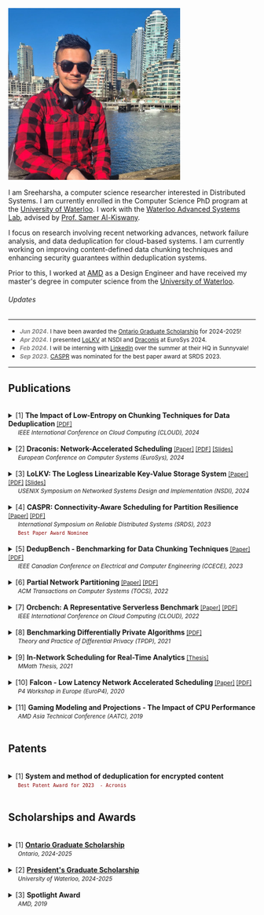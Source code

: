 <img src="images/Title_Image_2.jpg" width=350>

I am Sreeharsha, a computer science researcher interested in Distributed Systems. I am currently enrolled in the Computer Science PhD program at the [University of Waterloo](https://uwaterloo.ca/). I work with the [Waterloo Advanced Systems Lab](https://wasl.uwaterloo.ca/), advised by [Prof. Samer Al-Kiswany](https://cs.uwaterloo.ca/~alkiswan/index.html).

I focus on research involving recent networking advances, network failure analysis, and data deduplication for cloud-based systems. I am currently working on improving content-defined data chunking techniques and enhancing security guarantees within deduplication systems.

Prior to this, I worked at [AMD](https://www.amd.com/en.html) as a Design Engineer and have received my master's degree in computer science from the [University of Waterloo](https://uwaterloo.ca/).

###### Updates
---
 * <small> <font style="color:gray"><b><em>Jun 2024</em>.</b></font> I have been awarded the <a href= "https://osap.gov.on.ca/OSAPPortal/en/A-ZListofAid/PRDR019245.html">Ontario Graduate Scholarship</a> for 2024-2025! </small>
 * <small> <font style="color:gray"><b><em>Apr 2024</em>.</b></font> I presented <a href="https://wasl.uwaterloo.ca/projects/lolkv/">LoLKV</a> at NSDI and <a href="https://wasl.uwaterloo.ca/projects/draconis/">Draconis</a> at EuroSys 2024. </small>   
 * <small> <font style="color:gray"><b><em>Feb 2024</em>.</b></font> I will be interning with <a href="https://www.linkedin.com/">LinkedIn</a> over the summer at their HQ in Sunnyvale! </small>  
 * <small> <font style="color:gray"><b><em>Sep 2023</em>.</b></font> <a href="https://wasl.uwaterloo.ca/projects/nifty/">CASPR</a> was nominated for the best paper award at SRDS 2023. </small>   
 ---
 
## Publications
<br>
<details> <summary> [1]
  <strong> The Impact of Low-Entropy on Chunking Techniques for Data Deduplication </strong> <small> <a href="papers/LowEntropy_CLOUD24.pdf">[PDF]</a> </small> <br>
    &nbsp;&nbsp;&nbsp;&nbsp;&nbsp;<small><em>IEEE International Conference on Cloud Computing (CLOUD), 2024</em></small> <br>
  </summary> 
  
  &nbsp;&nbsp;&nbsp;&nbsp;&nbsp;&nbsp;&nbsp;&nbsp; <small> Mu'men Al Jarah, <em>Sreeharsha Udayashankar</em>, Abdelrahman Baba and Samer Al-Kiswany </small>
</details>

<br>
<details> <summary> [2]
  <strong> Draconis: Network-Accelerated Scheduling </strong> <small> <a href="https://dl.acm.org/doi/10.1145/3627703.3650060">[Paper]</a> <a href="papers/Draconis_EuroSys24.pdf">[PDF]</a> <a href="papers/Draconis_EuroSys24_Slides.pdf">[Slides]</a> </small> <br>
    &nbsp;&nbsp;&nbsp;&nbsp;&nbsp;<small><em>European Conference on Computer Systems (EuroSys), 2024</em></small> <br>
  </summary>
  
  &nbsp;&nbsp;&nbsp;&nbsp;&nbsp;&nbsp;&nbsp;&nbsp; <small> <em>Sreeharsha Udayashankar</em>, Ashraf Abdel-Hadi, Ali Mashtizadeh and Samer Al-Kiswany </small>
</details>

<br>
<details> <summary> [3]
  <strong>  LoLKV: The Logless Linearizable Key-Value Storage System </strong> <small> <a href="https://www.usenix.org/conference/nsdi24/presentation/alquraan">[Paper]</a> <a href="papers/LoLKV_NSDI24.pdf">[PDF]</a> <a href="papers/LoLKV_NSDI24_Slides.pdf">[Slides]</a> </small> <br>  
    &nbsp;&nbsp;&nbsp;&nbsp;&nbsp;<small><em>USENIX Symposium on Networked Systems Design and Implementation (NSDI), 2024 </em></small> <br>
  </summary>
  
  &nbsp;&nbsp;&nbsp;&nbsp;&nbsp;&nbsp;&nbsp;&nbsp; <small>Ahmed Alquraan, <em>Sreeharsha Udayashankar</em>, Virendra Marathe, Bernard Wong and Samer Al-Kiswany</small>
</details>

<br>
<details> <summary> [4]
  <strong> CASPR: Connectivity-Aware Scheduling for Partition Resilience </strong> <small> <a href="https://ieeexplore.ieee.org/abstract/document/10419277">[Paper]</a> <a href="papers/CASPR_SRDS23.pdf">[PDF]</a> </small> <br>  
    &nbsp;&nbsp;&nbsp;&nbsp;&nbsp;<small><em>International Symposium on Reliable Distributed Systems (SRDS), 2023</em></small> <br>
  &nbsp;&nbsp;&nbsp;&nbsp;&nbsp;<code style="color:darkred"><small>Best Paper Award Nominee</small></code>
</summary>
  
  &nbsp;&nbsp;&nbsp;&nbsp;&nbsp;&nbsp;&nbsp;&nbsp; <small>Sara Qunaibi, <em>Sreeharsha Udayashankar</em> and Samer Al-Kiswany </small>
</details>

<br>
<details> <summary> [5]
   <strong>DedupBench - Benchmarking for Data Chunking Techniques </strong> <small> <a href="https://ieeexplore.ieee.org/document/10288834">[Paper]</a> <a href="papers/DedupBench_CCECE23.pdf">[PDF]</a> </small> <br>    
   &nbsp;&nbsp;&nbsp;&nbsp;&nbsp;<small><em>IEEE Canadian Conference on Electrical and Computer Engineering (CCECE), 2023</em></small>
  </summary>
  
  &nbsp;&nbsp;&nbsp;&nbsp;&nbsp;&nbsp;&nbsp;&nbsp; <small>Alan Liu, Abdelrahman Baba, <em>Sreeharsha Udayashankar</em> and Samer Al-Kiswany</small>
</details>
<br>

<details> <summary> [6]
  <strong> Partial Network Partitioning </strong> <small> <a href="https://dl.acm.org/doi/10.1145/3576192">[Paper]</a> <a href="papers/NIFTY_TOCS22.pdf">[PDF]</a> </small> <br>
  &nbsp;&nbsp;&nbsp;&nbsp;&nbsp;<small><em>ACM Transactions on Computer Systems (TOCS), 2022</em></small>
</summary>
  
  &nbsp;&nbsp;&nbsp;&nbsp;&nbsp;&nbsp;&nbsp;&nbsp;<small>Basil Alkhatib, <em>Sreeharsha Udayashankar</em>, Sara Qunaibi, Ahmed Alquraan, Mohammed Alfatafta, Wael Al-Manasrah, Alex Depoutovitch and Samer Al-Kiswany </small>
</details>
<br>

<details> <summary> [7]
 <strong> Orcbench: A Representative Serverless Benchmark </strong> <small> <a href="https://ieeexplore.ieee.org/document/9860528")>[Paper]</a> <a href="papers/OrcBench_CLOUD22.pdf">[PDF]</a> </small> <br>
  &nbsp;&nbsp;&nbsp;&nbsp;&nbsp;<small><em>IEEE International Conference on Cloud Computing (CLOUD), 2022</em></small>
</summary>
 
  &nbsp;&nbsp;&nbsp;&nbsp;&nbsp;&nbsp;&nbsp;&nbsp; <small>Ryan Hancock, <em>Sreeharsha Udayashankar</em>, Ali Mashtizadeh and Samer Al-Kiswany</small>
</details>
<br>

<details> <summary> [8]
 <strong> Benchmarking Differentially Private Algorithms </strong> <small> <a href="papers/BenchmarkDiffPriv_TPDP21.pdf">[PDF]</a> </small> <br>
  &nbsp;&nbsp;&nbsp;&nbsp;&nbsp;<small><em>Theory and Practice of Differential Privacy (TPDP), 2021</em></small>
</summary>
   
  &nbsp;&nbsp;&nbsp;&nbsp;&nbsp;&nbsp;&nbsp;&nbsp; <small>Huiyi Ning, <em>Sreeharsha Udayashankar</em>, Sara Qunaibi, Karl Knopf and Xi He</small>
</details>
<br>

<details> <summary> [9]
 <strong> In-Network Scheduling for Real-Time Analytics </strong> <small> <a href="https://uwspace.uwaterloo.ca/handle/10012/16922">[Thesis]</a> </small> <br>
  &nbsp;&nbsp;&nbsp;&nbsp;&nbsp;<small><em>MMath Thesis, 2021</em> </small>
</summary>
  
  &nbsp;&nbsp;&nbsp;&nbsp;&nbsp;&nbsp;&nbsp;&nbsp; <small><em>Sreeharsha Udayashankar</em></small>
</details>
<br>

<details> <summary> [10]
 <strong> Falcon - Low Latency Network Accelerated Scheduling </strong> <small> <a href="https://dl.acm.org/doi/10.1145/3426744.3431322">[Paper]</a> <a href="papers/Falcon_EuroP420.pdf">[PDF]</a> </small> <br>  
&nbsp;&nbsp;&nbsp;&nbsp;&nbsp;<small><em>P4 Workshop in Europe (EuroP4), 2020</em></small>
  
</summary>
  
  &nbsp;&nbsp;&nbsp;&nbsp;&nbsp;&nbsp;&nbsp;&nbsp; <small>Ibrahim Kettaneh, <em>Sreeharsha Udayashankar</em>, Ashraf Abdel-Hadi, Robin Grosman and Samer Al-Kiswany</small>
</details>
<br>

<details> <summary> [11]
 <strong> Gaming Modeling and Projections - The Impact of CPU Performance </strong><br>
  &nbsp;&nbsp;&nbsp;&nbsp;&nbsp;<small><em>AMD Asia Technical Conference (AATC), 2019</em></small>
</summary>
  
  &nbsp;&nbsp;&nbsp;&nbsp;&nbsp;&nbsp;&nbsp;&nbsp; <small><em>Sreeharsha Udayashankar</em>, Saumya Chandra and Don Cherepacha</small>
</details>
<br>

## Patents
<br>
<details> 
  <summary> [1]
    <strong> System and method of deduplication for encrypted content </strong> <br>
    &nbsp;&nbsp;&nbsp;&nbsp;&nbsp;<code style="color:darkred"><small>Best Patent Award for 2023  - Acronis</small></code>
  </summary>
  
  &nbsp;&nbsp;&nbsp;&nbsp;&nbsp;&nbsp;&nbsp;&nbsp;<small><em>Sreeharsha Udayashankar</em>, Abdelrahman Ba'ba', Samer Al-Kiswany, Serg Bell and Stanislav Protasov</small>
</details>
<br>

## Scholarships and Awards
<br>
<details> 
  <summary> [1] 
   <a href="https://osap.gov.on.ca/OSAPPortal/en/A-ZListofAid/PRDR019245.html"><strong>Ontario Graduate Scholarship</strong></a><br>
  &nbsp;&nbsp;&nbsp;&nbsp;&nbsp;<small><em>Ontario, 2024-2025</em></small>
  </summary>
</details>

<br>
<details> 
  <summary> [2] 
  <strong><a href="https://uwaterloo.ca/graduate-studies-postdoctoral-affairs/current-students/internal-waterloo-awards/presidents-graduate-scholarship">President's Graduate Scholarship</a></strong><br>
  &nbsp;&nbsp;&nbsp;&nbsp;&nbsp;<small><em>University of Waterloo, 2024-2025</em></small>
  </summary>
</details>

<br>
<details> 
  <summary> [3] 
   <strong>Spotlight Award</strong><br>
  &nbsp;&nbsp;&nbsp;&nbsp;&nbsp;<small><em>AMD, 2019</em></small>
  </summary>
</details>

  





